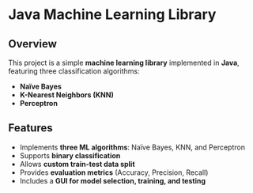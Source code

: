 # Java Machine Learning Library

## Overview
This project is a simple **machine learning library** implemented in **Java**, featuring three classification algorithms:

- **Naïve Bayes**
- **K-Nearest Neighbors (KNN)**
- **Perceptron**

## Features
- Implements **three ML algorithms**: Naïve Bayes, KNN, and Perceptron  
- Supports **binary classification**  
- Allows **custom train-test data split**  
- Provides **evaluation metrics** (Accuracy, Precision, Recall)  
- Includes a **GUI for model selection, training, and testing**  
